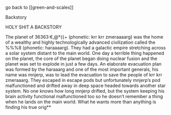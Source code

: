 go back to [[green-and-scales]]

Backstory

HOLY SHIT A BACKSTORY

The planet of 36363:€,@*{{+ (phonetic: krr krr zmeraaaarg) was the home of a wealthy and highly technologically advanced civilization called the %%%8 (phonetic: haraaaarg). They had a galactic empire stretching across a solar system distant to the main world. One day a terrible thing happened on the planet, the core of the planet began doing nuclear fusion and the planet was set to explode in just a few days. An elaborate evacuation plan was formed by the haraaarg and one of the most important generals, his name was mnjerp, was to lead the evacuation to save the people of krr krr zmeraaarg. They escaped in escape pods but unfortunately mnjerp’s pod malfunctioned and drifted away in deep space headed towards another star system. No one knows how long mnjerp drifted, but the system keeping his brain activity functional malfunctioned too so he doesn’t remember a thing when he lands on the main world. What he wants more than anything is finding his true orig**